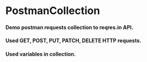 # PostmanCollection

#### Demo postman requests collection to reqres.in API. 
#### Used GET, POST, PUT, PATCH, DELETE HTTP requests.
#### Used variables in collection.